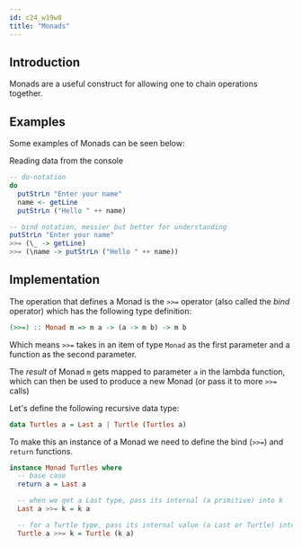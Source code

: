 ```yaml
---
id: c24_w19w8
title: "Monads"
---
```


## Introduction

Monads are a useful construct for allowing one to chain operations together. 

## Examples

Some examples of Monads can be seen below:

Reading data from the console
```haskell
-- do-notation
do
  putStrLn "Enter your name"
  name <- getLine
  putStrLn ("Hello " ++ name)

-- bind notation, messier but better for understanding
putStrLn "Enter your name"
>>= (\_ -> getLine)
>>= (\name -> putStrLn ("Hello " ++ name))
```

## Implementation

The operation that defines a Monad is the `>>=` operator (also called the *bind* operator) which has the following type definition:

```haskell
(>>=) :: Monad m => m a -> (a -> m b) -> m b
```

Which means `>>=` takes in an item of type `Monad` as the first parameter and a function as the second parameter.

The *result* of Monad `m` gets mapped to parameter `a` in the lambda function, which can then be used to produce a new Monad (or pass it to more `>>=` calls)

Let's define the following recursive data type:
```haskell
data Turtles a = Last a | Turtle (Turtles a)
```

To make this an instance of a Monad we need to define the bind (`>>=`) and `return` functions.

```haskell
instance Monad Turtles where
  -- base case
  return a = Last a

  -- when we get a Last type, pass its internal (a primitive) into k
  Last a >>= k = k a

  -- for a Turtle type, pass its internal value (a Last or Turtle) into k
  Turtle a >>= k = Turtle (k a)
```

